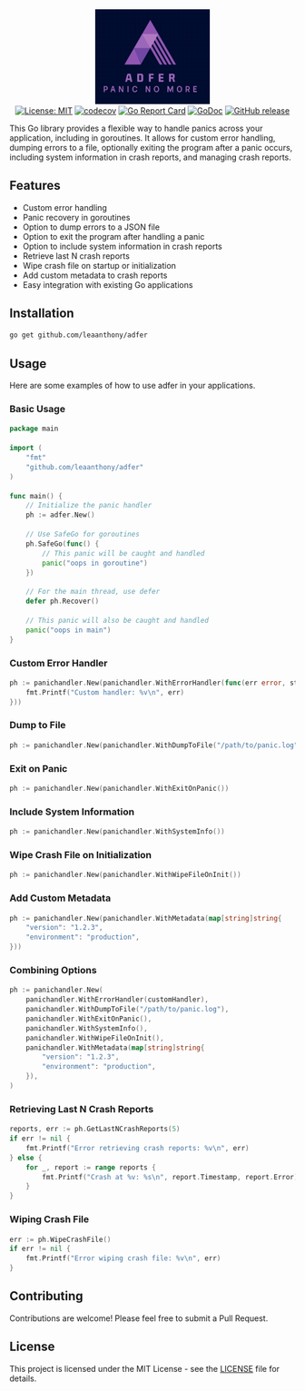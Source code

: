 
<div align="center">
    <img src="logo.png" width="40%"/>
    <br/>
    <a href="https://opensource.org/licenses/MIT"><img src="https://img.shields.io/badge/License-MIT-yellow.svg" alt="License: MIT"></a>
    <a href="https://codecov.io/gh/leaanthony/adfer"><img src="https://codecov.io/gh/leaanthony/adfer/branch/main/graph/badge.svg" alt="codecov"></a>
    <a href="https://goreportcard.com/report/github.com/leaanthony/adfer"><img src="https://goreportcard.com/badge/github.com/leaanthony/adfer" alt="Go Report Card"></a>
    <a href="https://godoc.org/github.com/leaanthony/adfer"><img src="https://godoc.org/github.com/leaanthony/adfer?status.svg" alt="GoDoc"></a>
    <a href="https://GitHub.com/leaanthony/adfer/releases/"><img src="https://img.shields.io/github/release/leaanthony/adfer.svg" alt="GitHub release"></a>
</div>

This Go library provides a flexible way to handle panics across your application, including in goroutines. 
It allows for custom error handling, dumping errors to a file, optionally exiting the program after a panic occurs, 
including system information in crash reports, and managing crash reports.

## Features

- Custom error handling
- Panic recovery in goroutines
- Option to dump errors to a JSON file
- Option to exit the program after handling a panic
- Option to include system information in crash reports
- Retrieve last N crash reports
- Wipe crash file on startup or initialization
- Add custom metadata to crash reports
- Easy integration with existing Go applications

## Installation

```bash
go get github.com/leaanthony/adfer
```

## Usage

Here are some examples of how to use adfer in your applications.

### Basic Usage

```go
package main

import (
    "fmt"
    "github.com/leaanthony/adfer"
)

func main() {
    // Initialize the panic handler
    ph := adfer.New()

    // Use SafeGo for goroutines
    ph.SafeGo(func() {
        // This panic will be caught and handled
        panic("oops in goroutine")
    })

    // For the main thread, use defer
    defer ph.Recover()

    // This panic will also be caught and handled
    panic("oops in main")
}
```

### Custom Error Handler

```go
ph := panichandler.New(panichandler.WithErrorHandler(func(err error, stack []byte) {
    fmt.Printf("Custom handler: %v\n", err)
}))
```

### Dump to File

```go
ph := panichandler.New(panichandler.WithDumpToFile("/path/to/panic.log"))
```

### Exit on Panic

```go
ph := panichandler.New(panichandler.WithExitOnPanic())
```

### Include System Information

```go
ph := panichandler.New(panichandler.WithSystemInfo())
```

### Wipe Crash File on Initialization

```go
ph := panichandler.New(panichandler.WithWipeFileOnInit())
```

### Add Custom Metadata

```go
ph := panichandler.New(panichandler.WithMetadata(map[string]string{
    "version": "1.2.3",
    "environment": "production",
}))
```

### Combining Options

```go
ph := panichandler.New(
    panichandler.WithErrorHandler(customHandler),
    panichandler.WithDumpToFile("/path/to/panic.log"),
    panichandler.WithExitOnPanic(),
    panichandler.WithSystemInfo(),
    panichandler.WithWipeFileOnInit(),
    panichandler.WithMetadata(map[string]string{
        "version": "1.2.3",
        "environment": "production",
    }),
)
```

### Retrieving Last N Crash Reports

```go
reports, err := ph.GetLastNCrashReports(5)
if err != nil {
    fmt.Printf("Error retrieving crash reports: %v\n", err)
} else {
    for _, report := range reports {
        fmt.Printf("Crash at %v: %s\n", report.Timestamp, report.Error)
    }
}
```

### Wiping Crash File

```go
err := ph.WipeCrashFile()
if err != nil {
    fmt.Printf("Error wiping crash file: %v\n", err)
}
```

## Contributing

Contributions are welcome! Please feel free to submit a Pull Request.

## License

This project is licensed under the MIT License - see the [LICENSE](LICENSE) file for details.

